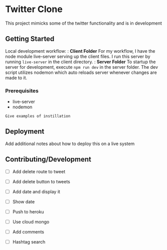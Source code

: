 # Twitter Clone

This project mimicks some of the twitter functionality and is in development

## Getting Started

Local development workflow: 
: **Client Folder**
For my workflow, I have the node module live-server serving up the client files. I run this server by running ```live-server``` in the client directory.
: **Server Folder**
To startup the server for development, execute ```npm run dev``` in the server folder. The dev script utilizes nodemon which auto reloads server whenever changes are made to it.


### Prerequisites

* live-server
* nodemon

```
Give examples of instillation
```



## Deployment

Add additional notes about how to deploy this on a live system


## Contributing/Development


- [ ] Add delete route to tweet
- [ ] Add delete button to tweets
- [ ] Add date and display it
- [ ] Show date
- [ ] Push to heroku
- [ ] Use cloud mongo
- [ ] Add comments
- [ ] Hashtag search
















